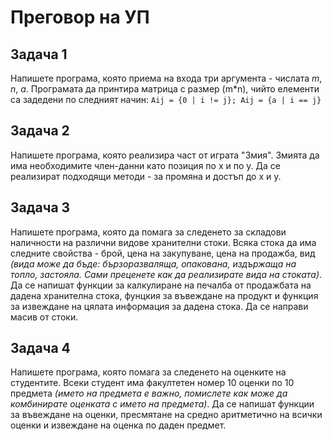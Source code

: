 # Преговор на УП

## Задача 1

Напишете програма, която приема на входа три аргумента - числата *m*, *n*, *a*.  Програмата да принтира матрица с размер (m*n), чийто елементи са задедени по следният начин: `Aij = {0 | i != j}; Aij = {a | i == j}`

## Задача 2

Напишете програма, която реализира част от играта "Змия". Змията да има необходимите член-данни като позиция по x и по y. Да се реализират подходящи методи - за промяна и достъп до x и y.

## Задача 3

Напишете програма, която да помага за следенето за складови наличности на различни видове хранителни стоки. Всяка стока да има следните свойства - брой, цена на закупуване, цена на продажба, вид *(вида може да бъде: бързоразваляща, опакована, издържаща на топло, застояла. Сами преценете как да реализирате вида на стоката)*. Да се напишат функции за калкулиране на печалба от продажбата на дадена хранителна стока, фунцкия за въвеждане на продукт и функция за извеждане на цялата информация за дадена стока. Да се направи масив от стоки. 

## Задача 4

Напишете програма, която помага за следенето на оценките на студентите. Всеки студент има факултетен номер 10 оценки по 10 предмета *(името на предмета е важно, помислете как може да комбинирате оценката с името на предмета)*. Да се напишат функции за въвеждане на оценки, пресмятане на средно аритметично на всички оценки и извеждане на оценка по даден предмет.
